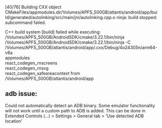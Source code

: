 


[40/76] Building CXX object CMakeFiles/appmodules.dir/Volumes/APFS_500GB/atlantis/android/app/build/generated/autolinking/src/main/jni/autolinking.cpp.o
ninja: build stopped: subcommand failed.

C++ build system [build] failed while executing:
/Volumes/APFS_500GB/AndroidSDK/cmake/3.22.1/bin/ninja \
/Volumes/APFS_500GB/AndroidSDK/cmake/3.22.1/bin/ninja
-C \
/Volumes/APFS_500GB/atlantis/android/app/.cxx/Debug/4o24305n/arm64-v8a \
appmodules \
react_codegen_rnscreens \
react_codegen_rnsvg \
react_codegen_safeareacontext
from /Volumes/APFS_500GB/atlantis/android/app




## adb issue:

Could not automatically detect an ADB binary. Some emulator functionality will not work until a custom path to ADB  is added. 
This can be done in Extended Controls (...) > Settings > General tab > 'Use detected ADB location'

